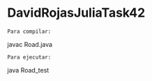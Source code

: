# DavidRojasJuliaTask42

```
Para compilar:
```
javac Road.java

```
Para ejecutar:
```
java Road_test
